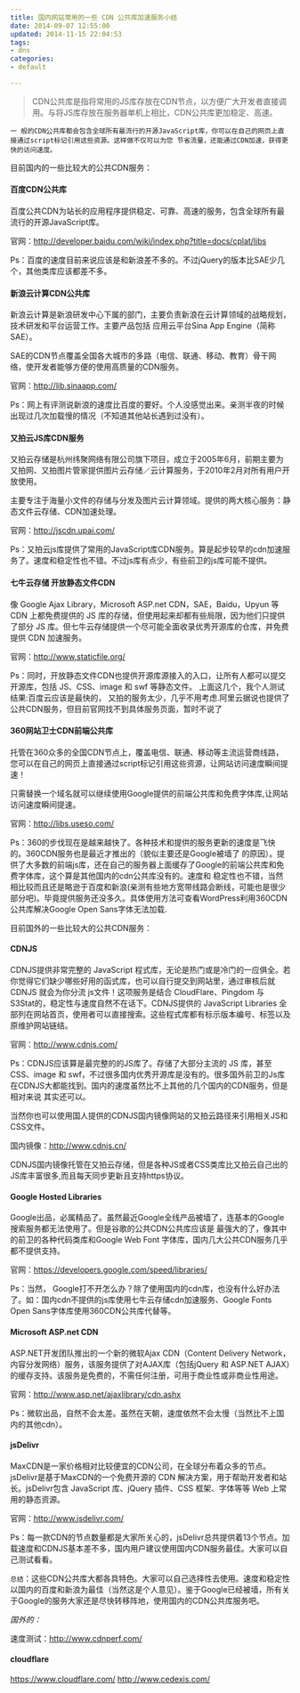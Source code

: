 ```yaml
---
title: 国内网站常用的一些 CDN 公共库加速服务小结
date: 2014-09-07 12:55:00
updated: 2014-11-15 22:04:53
tags: 
- dns
categories: 
- default

---
```

> CDN公共库是指将常用的JS库存放在CDN节点，以方便广大开发者直接调用。与将JS库存放在服务器单机上相比，CDN公共库更加稳定、高速。

    一 般的CDN公共库都会包含全球所有最流行的开源JavaScript库，你可以在自己的网页上直接通过script标记引用这些资源。这样做不仅可以为您 节省流量，还能通过CDN加速，获得更快的访问速度。
目前国内的一些比较大的公共CDN服务：
<!--more-->
#### 百度CDN公共库 ####

百度公共CDN为站长的应用程序提供稳定、可靠、高速的服务，包含全球所有最流行的开源JavaScript库。

官网：http://developer.baidu.com/wiki/index.php?title=docs/cplat/libs

Ps：百度的速度目前来说应该是和新浪差不多的。不过jQuery的版本比SAE少几个，其他类库应该都差不多。

#### 新浪云计算CDN公共库 ####

新浪云计算是新浪研发中心下属的部门，主要负责新浪在云计算领域的战略规划，技术研发和平台运营工作。主要产品包括 应用云平台Sina App Engine（简称SAE）。

SAE的CDN节点覆盖全国各大城市的多路（电信、联通、移动、教育）骨干网络，使开发者能够方便的使用高质量的CDN服务。

官网：http://lib.sinaapp.com/

Ps：网上有评测说新浪的速度比百度的要好。个人没感觉出来。亲测半夜的时候出现过几次加载慢的情况（不知道其他站长遇到过没有）。

#### 又拍云JS库CDN服务 ####

又拍云存储是杭州纬聚网络有限公司旗下项目，成立于2005年6月，前期主要为又拍网、又拍图片管家提供图片云存储／云计算服务，于2010年2月对所有用户开放使用。

主要专注于海量小文件的存储与分发及图片云计算领域。提供的两大核心服务：静态文件云存储、CDN加速处理。

官网：http://jscdn.upai.com/

Ps：又拍云js库提供了常用的JavaScript库CDN服务。算是起步较早的cdn加速服务了。速度和稳定性也不错。不过js库有点少，有些前卫的js库可能不提供。

#### 七牛云存储 开放静态文件CDN ####

像 Google Ajax Library，Microsoft ASP.net CDN，SAE，Baidu，Upyun 等 CDN 上都免费提供的 JS 库的存储，但使用起来却都有些局限，因为他们只提供了部分 JS 库。但七牛云存储提供一个尽可能全面收录优秀开源库的仓库，并免费提供 CDN 加速服务。

官网：http://www.staticfile.org/

Ps：同时，开放静态文件CDN也提供开源库源接入的入口，让所有人都可以提交开源库，包括 JS、CSS、image 和 swf 等静态文件。
上面这几个，我个人测试结果:百度云应该是最快的， 又拍的服务太少，几乎不用考虑.阿里云据说也提供了公共CDN服务，但目前官网找不到具体服务页面，暂时不说了

#### 360网站卫士CDN前端公共库 ####

托管在360众多的全国CDN节点上，覆盖电信、联通、移动等主流运营商线路，您可以在自己的网页上直接通过script标记引用这些资源，让网站访问速度瞬间提速！

只需替换一个域名就可以继续使用Google提供的前端公共库和免费字体库,让网站访问速度瞬间提速。

官网：http://libs.useso.com/

Ps：360的步伐现在是越来越快了。各种技术和提供的服务更新的速度是飞快的。360CDN服务也是最近才推出的（貌似主要还是Google被墙了 的原因）。提供了大多数的前端js库，还在自己的服务器上面缓存了Google的前端公共库和免费字体库，这个算是其他国内的cdn公共库没有的。速度和 稳定性也不错，当然相比较而且还是略逊于百度和新浪(亲测有些地方宽带线路会断线，可能也是很少部分吧)。毕竟提供服务还没多久。具体使用方法可查看WordPress利用360CDN公共库解决Google Open Sans字体无法加载.

目前国外的一些比较大的公共CDN服务：

#### CDNJS ####

CDNJS提供非常完整的 JavaScript 程式库，无论是热门或是冷门的一应俱全。若你觉得它们缺少哪些好用的函式库，也可以自行提交到网站里，通过审核后就 CDNJS 就会为你分流 js文件！这项服务是结合 CloudFlare、Pingdom 与 S3Stat的，稳定性与速度自然不在话下。CDNJS提供的 JavaScript Libraries 全部列在网站首页，使用者可以直接搜索。这些程式库都有标示版本编号、标签以及原维护网站链结。

官网：http://www.cdnjs.com/

Ps：CDNJS应该算是最完整的的JS库了。存储了大部分主流的 JS 库，甚至 CSS、image 和 swf，不过很多国内优秀开源库是没有的。很多国外前卫的Js库在CDNJS大都能找到。国内的速度虽然比不上其他的几个国内的CDN服务，但是相对来说 其实还可以。

当然你也可以使用国人提供的CDNJS国内镜像网站的又拍云路径来引用相关JS和CSS文件。

国内镜像：http://www.cdnjs.cn/

CDNJS国内镜像托管在又拍云存储，但是各种JS或者CSS类库比又拍云自己出的JS库丰富很多,而且每天同步更新且支持https协议。

#### Google Hosted Libraries ####

Google出品，必属精品了。虽然最近Google全线产品被墙了，连基本的Google搜索服务都无法使用了。但是谷歌的公共CDN公共库应该是 最强大的了，像其中的前卫的各种代码类库和Google Web Font 字体库，国内几大公共CDN服务几乎都不提供支持。

官网：https://developers.google.com/speed/libraries/

Ps：当然， Google打不开怎么办？除了使用国内的cdn库，也没有什么好办法了。如：国内cdn不提供的js库使用七牛云存储cdn加速服务、Google Fonts Open Sans字体库使用360CDN公共库代替等。

#### Microsoft ASP.net CDN ###

ASP.NET开发团队推出的一个新的微软Ajax CDN（Content Delivery Network，内容分发网络）服务，该服务提供了对AJAX库（包括jQuery 和 ASP.NET AJAX）的缓存支持。该服务是免费的，不需任何注册，可用于商业性或非商业性用途。

官网：http://www.asp.net/ajaxlibrary/cdn.ashx

Ps：微软出品，自然不会太差。虽然在天朝，速度依然不会太慢（当然比不上国内的其他cdn）。

#### jsDelivr ####

MaxCDN是一家价格相对比较便宜的CDN公司，在全球分布着众多的节点。 jsDelivr是基于MaxCDN的一个免费开源的 CDN 解决方案，用于帮助开发者和站长。jsDelivr包含 JavaScript 库、jQuery 插件、CSS 框架、字体等等 Web 上常用的静态资源。

官网：http://www.jsdelivr.com/

Ps：每一款CDN的节点数量都是大家所关心的，jsDelivr总共提供着13个节点。加载速度和CDNJS基本差不多，国内用户建议使用国内CDN服务最佳。大家可以自己测试看看。

`总结`：这些CDN公共库大都各具特色。大家可以自己选择性去使用。速度和稳定性以国内的百度和新浪为最佳（当然这是个人意见）。鉴于Google已经被墙，所有关于Google的服务大家还是尽快转移阵地，使用国内的CDN公共库服务吧。

*国外的：*

速度测试：http://www.cdnperf.com/

#### cloudflare ####
https://www.cloudflare.com/
http://www.cedexis.com/
